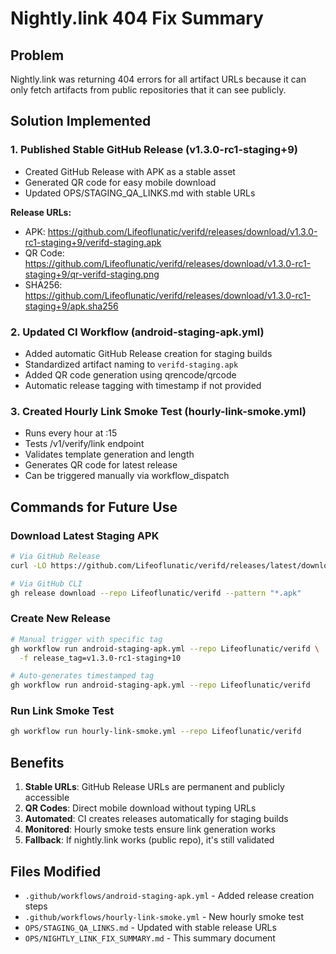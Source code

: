# Nightly.link 404 Fix Summary

## Problem
Nightly.link was returning 404 errors for all artifact URLs because it can only fetch artifacts from public repositories that it can see publicly.

## Solution Implemented

### 1. Published Stable GitHub Release (v1.3.0-rc1-staging+9)
- Created GitHub Release with APK as a stable asset
- Generated QR code for easy mobile download  
- Updated OPS/STAGING_QA_LINKS.md with stable URLs

**Release URLs:**
- APK: https://github.com/Lifeoflunatic/verifd/releases/download/v1.3.0-rc1-staging+9/verifd-staging.apk
- QR Code: https://github.com/Lifeoflunatic/verifd/releases/download/v1.3.0-rc1-staging+9/qr-verifd-staging.png
- SHA256: https://github.com/Lifeoflunatic/verifd/releases/download/v1.3.0-rc1-staging+9/apk.sha256

### 2. Updated CI Workflow (android-staging-apk.yml)
- Added automatic GitHub Release creation for staging builds
- Standardized artifact naming to `verifd-staging.apk`
- Added QR code generation using qrencode/qrcode
- Automatic release tagging with timestamp if not provided

### 3. Created Hourly Link Smoke Test (hourly-link-smoke.yml)
- Runs every hour at :15
- Tests /v1/verify/link endpoint
- Validates template generation and length
- Generates QR code for latest release
- Can be triggered manually via workflow_dispatch

## Commands for Future Use

### Download Latest Staging APK
```bash
# Via GitHub Release
curl -LO https://github.com/Lifeoflunatic/verifd/releases/latest/download/verifd-staging.apk

# Via GitHub CLI
gh release download --repo Lifeoflunatic/verifd --pattern "*.apk"
```

### Create New Release
```bash
# Manual trigger with specific tag
gh workflow run android-staging-apk.yml --repo Lifeoflunatic/verifd \
  -f release_tag=v1.3.0-rc1-staging+10

# Auto-generates timestamped tag
gh workflow run android-staging-apk.yml --repo Lifeoflunatic/verifd
```

### Run Link Smoke Test
```bash
gh workflow run hourly-link-smoke.yml --repo Lifeoflunatic/verifd
```

## Benefits
1. **Stable URLs**: GitHub Release URLs are permanent and publicly accessible
2. **QR Codes**: Direct mobile download without typing URLs
3. **Automated**: CI creates releases automatically for staging builds
4. **Monitored**: Hourly smoke tests ensure link generation works
5. **Fallback**: If nightly.link works (public repo), it's still validated

## Files Modified
- `.github/workflows/android-staging-apk.yml` - Added release creation steps
- `.github/workflows/hourly-link-smoke.yml` - New hourly smoke test
- `OPS/STAGING_QA_LINKS.md` - Updated with stable release URLs
- `OPS/NIGHTLY_LINK_FIX_SUMMARY.md` - This summary document